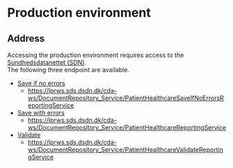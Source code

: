# Production environment

## Address
Accessing the production environment requires access to the [Sundhedsdatanettet (SDN)](https://www.medcom.dk/opslag/support).  
The following three endpoint are available.

* [Save if no errors](https://lprws.sds.dsdn.dk/cda-ws/DocumentRepository_Service/PatientHealthcareSaveIfNoErrorsReportingService)
  * https://lprws.sds.dsdn.dk/cda-ws/DocumentRepository_Service/PatientHealthcareSaveIfNoErrorsReportingService
* [Save with errors](https://lprws.sds.dsdn.dk/cda-ws/DocumentRepository_Service/PatientHealthcareReportingService)
  * https://lprws.sds.dsdn.dk/cda-ws/DocumentRepository_Service/PatientHealthcareReportingService
* [Validate](https://lprws.sds.dsdn.dk/cda-ws/DocumentRepository_Service/PatientHealthcareValidateReportingService)
  * https://lprws.sds.dsdn.dk/cda-ws/DocumentRepository_Service/PatientHealthcareValidateReportingService
